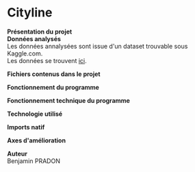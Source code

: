 # Cityline
**Présentation du projet** <br />
**Données analysés** <br />
Les données annalysées sont issue d'un dataset trouvable sous Kaggle.com. <br />
Les données se trouvent [ici](https://www.citylines.co/data?city=paris#city "Cityline").

**Fichiers contenus dans le projet**

**Fonctionnement du programme**

**Fonctionnement technique du programme**

**Technologie utilisé**

**Imports natif**

**Axes d'amélioration**

**Auteur**<br />
Benjamin PRADON
